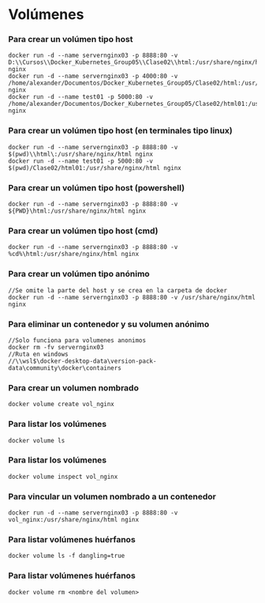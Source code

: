 # Volúmenes

### Para crear un volúmen tipo host

```
docker run -d --name servernginx03 -p 8888:80 -v D:\\Cursos\\Docker_Kubernetes_Group05\\Clase02\\html:/usr/share/nginx/html nginx
docker run -d --name servernginx03 -p 4000:80 -v /home/alexander/Documentos/Docker_Kubernetes_Group05/Clase02/html:/usr/share/nginx/html nginx
docker run -d --name test01 -p 5000:80 -v /home/alexander/Documentos/Docker_Kubernetes_Group05/Clase02/html01:/usr/share/nginx/html nginx
```

### Para crear un volúmen tipo host (en terminales tipo linux)

```
docker run -d --name servernginx03 -p 8888:80 -v $(pwd)\\html\:/usr/share/nginx/html nginx
docker run -d --name test01 -p 5000:80 -v $(pwd)/Clase02/html01:/usr/share/nginx/html nginx
```

### Para crear un volúmen tipo host (powershell)

```
docker run -d --name servernginx03 -p 8888:80 -v ${PWD}\html:/usr/share/nginx/html nginx
```

### Para crear un volúmen tipo host (cmd)

```
docker run -d --name servernginx03 -p 8888:80 -v %cd%\html:/usr/share/nginx/html nginx
```

### Para crear un volúmen tipo anónimo

```
//Se omite la parte del host y se crea en la carpeta de docker
docker run -d --name servernginx03 -p 8888:80 -v /usr/share/nginx/html nginx
```

### Para eliminar un contenedor y su volumen anónimo

```
//Solo funciona para volumenes anonimos
docker rm -fv servernginx03
//Ruta en windows
//\\wsl$\docker-desktop-data\version-pack-data\community\docker\containers
```

### Para crear un volumen nombrado

```
docker volume create vol_nginx
```

### Para listar los volúmenes

```
docker volume ls
```

### Para listar los volúmenes

```
docker volume inspect vol_nginx
```

### Para vincular un volumen nombrado a un contenedor

```
docker run -d --name servernginx03 -p 8888:80 -v vol_nginx:/usr/share/nginx/html nginx
```

### Para listar volúmenes huérfanos

```
docker volume ls -f dangling=true
```

### Para listar volúmenes huérfanos

```
docker volume rm <nombre del volumen>
```
